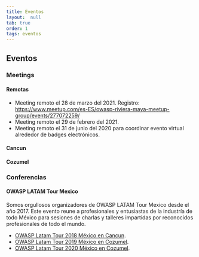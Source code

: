 ```yaml
---
title: Eventos
layout:  null
tab: true
order: 1
tags: eventos
---
```


## Eventos

### Meetings

#### Remotas
* Meeting remoto el 28 de marzo del 2021. Registro: https://www.meetup.com/es-ES/owasp-riviera-maya-meetup-group/events/277072259/
* Meeting remoto el 29 de febrero del 2021.
* Meeting remoto el 31 de junio del 2020 para coordinar evento virtual alrededor de badges electrónicos.

#### Cancun

#### Cozumel

### Conferencias

#### OWASP LATAM Tour Mexico

Somos orgullosos organizadores de OWASP LATAM Tour Mexico desde el año 2017. Este evento reune a profesionales y entusiastas de la industría de todo México para sesiones de charlas y talleres impartidas por reconocidos profesionales de todo el mundo. 
* [OWASP Latam Tour 2018 México en Cancun](https://www.youtube.com/watch?v=2ZpvVAzjHYY).
* [OWASP Latam Tour 2019 México en Cozumel](https://www.youtube.com/watch?v=LDQyjAhumOo).
* [OWASP Latam Tour 2020 México en Cozumel](#).
